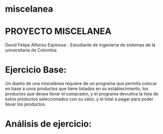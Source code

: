 # miscelanea
# PROYECTO MISCELANEA 
 David Felipe Alfonso Espinosa - Estudiante de ingenieria de sistemas de la universitaria de Colombia

# Ejercicio Base:
Un dueño de una miscelánea requiere de un programa que permita colocar en base a unos productos que tiene listados en su establecimiento, los productos que desea llevar el comprador, y el programa devuelva la lista de estos productos seleccionados con su valor, y el total a pagar para poder llevar los productos. 
# Análisis de ejercicio:

